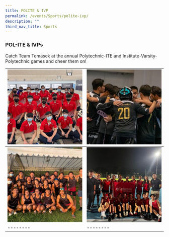 ```yaml
---
title: POLITE & IVP
permalink: /events/Sports/polite-ivp/
description: ""
third_nav_title: Sports
---
```


### POL-ITE & IVPs
Catch Team Temasek at the annual Polytechnic-ITE and Institute-Varsity-Polytechnic games and cheer them on!



| ![](/images/Sports/BOWLING_POL-ITE%2021-22.png) | ![](/images/Sports/FLOORBALL_POL-ITE%20AY21-22.png)
| -------- | -------- |
|![](/images/Sports/KAYAK%20RACING_POL-ITE%202022.png) | ![](/images/Sports/TOUCH%20FOOTBALL_POL-ITE%20Games%202022.png)|
| -------- | -------- |